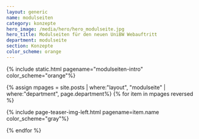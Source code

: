 ```yaml
---
layout: generic
name: modulseiten
category: konzepte
hero_image: /media/hero/hero_modulseite.jpg
hero_title: Modulseiten für den neuen UniBW Webauftritt
department: modulseite
section: Konzepte
color_scheme: orange
---
```


{% include static.html pagename="modulseiten-intro" color_scheme="orange"%}

<div class="separator dotted separator-medium-line"> </div>

{% assign mpages = site.posts | where:"layout", "modulseite" | where:"department", page.department%}
{% for item in mpages reversed %}

{% include page-teaser-img-left.html pagename=item.name color_scheme="gray"%}

<div class="separator dotted separator-medium-line"> </div>

{% endfor %}